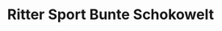 ---
title: "Ritter Sport Bunte Schokowelt"
url: /berlin/ritter-sport-bunte-schokowelt/
shop: Schokolade
---